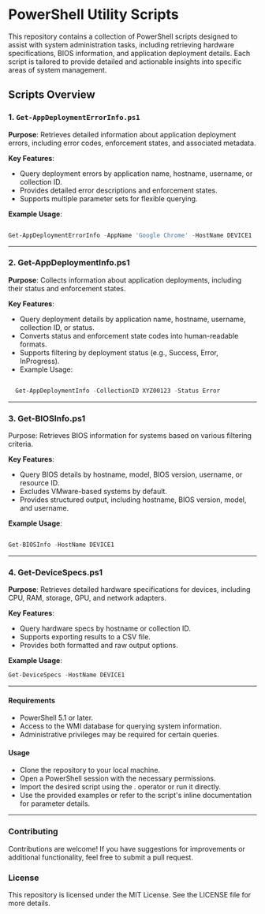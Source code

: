 # PowerShell Utility Scripts

This repository contains a collection of PowerShell scripts designed to assist with system administration tasks, including retrieving hardware specifications, BIOS information, and application deployment details. Each script is tailored to provide detailed and actionable insights into specific areas of system management.

## Scripts Overview

### 1. `Get-AppDeploymentErrorInfo.ps1`

**Purpose**: Retrieves detailed information about application deployment errors, including error codes, enforcement states, and associated metadata.

**Key Features**:

- Query deployment errors by application name, hostname, username, or collection ID.
- Provides detailed error descriptions and enforcement states.
- Supports multiple parameter sets for flexible querying.

**Example Usage**:

```powershell

Get-AppDeploymentErrorInfo -AppName 'Google Chrome' -HostName DEVICE1
```

---

### 2. Get-AppDeploymentInfo.ps1

**Purpose**: Collects information about application deployments, including their status and enforcement states.

**Key Features**:

- Query deployment details by application name, hostname, username, collection ID, or status.
- Converts status and enforcement state codes into human-readable formats.
- Supports filtering by deployment status (e.g., Success, Error, InProgress).
- Example Usage:

```powershell

  Get-AppDeploymentInfo -CollectionID XYZ00123 -Status Error

```

---

### 3. Get-BIOSInfo.ps1

Purpose: Retrieves BIOS information for systems based on various filtering criteria.

**Key Features**:

- Query BIOS details by hostname, model, BIOS version, username, or resource ID.
- Excludes VMware-based systems by default.
- Provides structured output, including hostname, BIOS version, model, and username.

**Example Usage**:

```powershell

Get-BIOSInfo -HostName DEVICE1

```

---

### 4. Get-DeviceSpecs.ps1

**Purpose**: Retrieves detailed hardware specifications for devices, including CPU, RAM, storage, GPU, and network adapters.

**Key Features**:

- Query hardware specs by hostname or collection ID.
- Supports exporting results to a CSV file.
- Provides both formatted and raw output options.

**Example Usage**:

```POWERSHELL
Get-DeviceSpecs -HostName DEVICE1
```

---

#### Requirements

- PowerShell 5.1 or later.
- Access to the WMI database for querying system information.
- Administrative privileges may be required for certain queries.

#### Usage

- Clone the repository to your local machine.
- Open a PowerShell session with the necessary permissions.
- Import the desired script using the . operator or run it directly.
- Use the provided examples or refer to the script's inline documentation for parameter details.

---

### Contributing

Contributions are welcome! If you have suggestions for improvements or additional functionality, feel free to submit a pull request.

### License

This repository is licensed under the MIT License. See the LICENSE file for more details.
